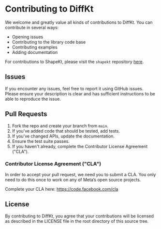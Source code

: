 # Contributing to DiffKt
We welcome and greatly value all kinds of contributions to DiffKt. You can contribute in several ways:

* Opening issues
* Contributing to the library code base
* Contributing examples
* Adding documentation

For contributions to ShapeKt, please visit the `shapekt` repository [here](https://github.com/facebookresearch/shapekt).

## Issues

If you encounter any issues, feel free to report it using GitHub issues. Please ensure your description is clear and has sufficient instructions to be able to reproduce the issue.

## Pull Requests

1. Fork the repo and create your branch from `main`.
2. If you've added code that should be tested, add tests.
3. If you've changed APIs, update the documentation.
4. Ensure the test suite passes.
5. If you haven't already, complete the Contributor License Agreement ("CLA").

### Contributor License Agreement ("CLA")

In order to accept your pull request, we need you to submit a CLA. You only need to do this once to work on any of Meta’s open source projects.

Complete your CLA here: https://code.facebook.com/cla

## License

By contributing to DiffKt, you agree that your contributions will be licensed as described in the LICENSE file in the root directory of this source tree.
